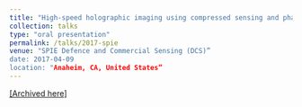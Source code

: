 ```yaml
---
title: "High-speed holographic imaging using compressed sensing and phase retrieval"
collection: talks
type: "oral presentation"
permalink: /talks/2017-spie
venue: "SPIE Defence and Commercial Sensing (DCS)”
date: 2017-04-09
location: "Anaheim, CA, United States”
---
```

[[Archived here]](https://www.spiedigitallibrary.org/conference-proceedings-of-spie/10222/1/High-speed-holographic-imaging-using-compressed-sensing-and-phase-retrieval/10.1117/12.2262737.short?SSO=1)
